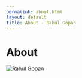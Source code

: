 ```yaml
---
permalink: about.html
layout: default
title: About - Rahul Gopan
---
```

# About

<img src="/images/" class="inline-left" title="Rahul Gopan" alt="Rahul Gopan" />


[github]: https://github.com
[writing]: /blog



<script>

alert("Hello");
<img src="http://upload.wikimedia.org/wikipedia/commons/1/1a/Bachalpseeflowers.jpg" class="inline-left" title="Rahul Gopan" alt="Rahul Gopan" />


</script>


